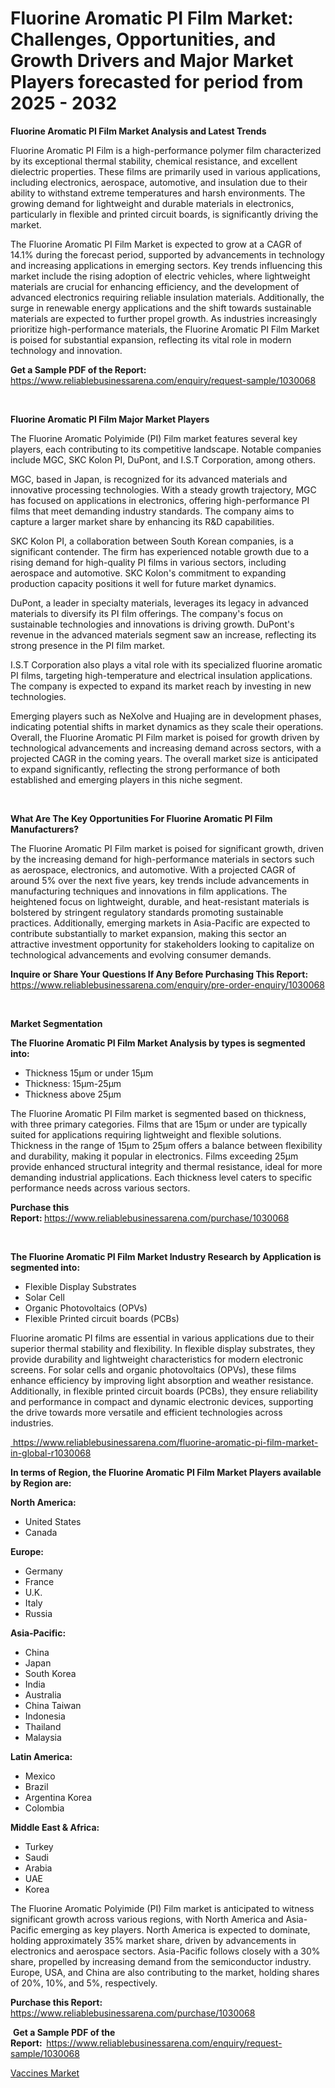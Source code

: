 <p><h1>Fluorine Aromatic PI Film Market: Challenges, Opportunities, and Growth Drivers and Major Market Players forecasted for period from 2025 - 2032</h1></p><p><strong>Fluorine Aromatic PI Film Market Analysis and Latest Trends</strong></p>
<p><p>Fluorine Aromatic PI Film is a high-performance polymer film characterized by its exceptional thermal stability, chemical resistance, and excellent dielectric properties. These films are primarily used in various applications, including electronics, aerospace, automotive, and insulation due to their ability to withstand extreme temperatures and harsh environments. The growing demand for lightweight and durable materials in electronics, particularly in flexible and printed circuit boards, is significantly driving the market. </p><p>The Fluorine Aromatic PI Film Market is expected to grow at a CAGR of 14.1% during the forecast period, supported by advancements in technology and increasing applications in emerging sectors. Key trends influencing this market include the rising adoption of electric vehicles, where lightweight materials are crucial for enhancing efficiency, and the development of advanced electronics requiring reliable insulation materials. Additionally, the surge in renewable energy applications and the shift towards sustainable materials are expected to further propel growth. As industries increasingly prioritize high-performance materials, the Fluorine Aromatic PI Film Market is poised for substantial expansion, reflecting its vital role in modern technology and innovation.</p></p>
<p><strong>Get a Sample PDF of the Report:&nbsp;</strong> <a href="https://www.reliablebusinessarena.com/enquiry/request-sample/1030068?utm_campaign=2515&utm_medium=2&utm_source=Github&utm_content=ia&utm_term=21032025&utm_id=fluorine-aromatic-pi-film">https://www.reliablebusinessarena.com/enquiry/request-sample/1030068</a></p>
<p>&nbsp;</p>
<p><strong>Fluorine Aromatic PI Film Major Market Players</strong></p>
<p><p>The Fluorine Aromatic Polyimide (PI) Film market features several key players, each contributing to its competitive landscape. Notable companies include MGC, SKC Kolon PI, DuPont, and I.S.T Corporation, among others.</p><p>MGC, based in Japan, is recognized for its advanced materials and innovative processing technologies. With a steady growth trajectory, MGC has focused on applications in electronics, offering high-performance PI films that meet demanding industry standards. The company aims to capture a larger market share by enhancing its R&D capabilities.</p><p>SKC Kolon PI, a collaboration between South Korean companies, is a significant contender. The firm has experienced notable growth due to a rising demand for high-quality PI films in various sectors, including aerospace and automotive. SKC Kolon's commitment to expanding production capacity positions it well for future market dynamics.</p><p>DuPont, a leader in specialty materials, leverages its legacy in advanced materials to diversify its PI film offerings. The company's focus on sustainable technologies and innovations is driving growth. DuPont's revenue in the advanced materials segment saw an increase, reflecting its strong presence in the PI film market.</p><p>I.S.T Corporation also plays a vital role with its specialized fluorine aromatic PI films, targeting high-temperature and electrical insulation applications. The company is expected to expand its market reach by investing in new technologies.</p><p>Emerging players such as NeXolve and Huajing are in development phases, indicating potential shifts in market dynamics as they scale their operations. Overall, the Fluorine Aromatic PI Film market is poised for growth driven by technological advancements and increasing demand across sectors, with a projected CAGR in the coming years. The overall market size is anticipated to expand significantly, reflecting the strong performance of both established and emerging players in this niche segment.</p></p>
<p>&nbsp;</p>
<p><strong>What Are The Key Opportunities For Fluorine Aromatic PI Film Manufacturers?</strong></p>
<p><p>The Fluorine Aromatic PI Film market is poised for significant growth, driven by the increasing demand for high-performance materials in sectors such as aerospace, electronics, and automotive. With a projected CAGR of around 5% over the next five years, key trends include advancements in manufacturing techniques and innovations in film applications. The heightened focus on lightweight, durable, and heat-resistant materials is bolstered by stringent regulatory standards promoting sustainable practices. Additionally, emerging markets in Asia-Pacific are expected to contribute substantially to market expansion, making this sector an attractive investment opportunity for stakeholders looking to capitalize on technological advancements and evolving consumer demands.</p></p>
<p><strong>Inquire or Share Your Questions If Any Before Purchasing This Report:</strong> <a href="https://www.reliablebusinessarena.com/enquiry/pre-order-enquiry/1030068?utm_campaign=2515&utm_medium=2&utm_source=Github&utm_content=ia&utm_term=21032025&utm_id=fluorine-aromatic-pi-film">https://www.reliablebusinessarena.com/enquiry/pre-order-enquiry/1030068</a></p>
<p>&nbsp;</p>
<p><strong>Market Segmentation</strong></p>
<p><strong>The Fluorine Aromatic PI Film Market Analysis by types is segmented into:</strong></p>
<p><ul><li>Thickness 15μm or under 15μm</li><li>Thickness: 15μm-25μm</li><li>Thickness above 25μm</li></ul></p>
<p><p>The Fluorine Aromatic PI Film market is segmented based on thickness, with three primary categories. Films that are 15μm or under are typically suited for applications requiring lightweight and flexible solutions. Thickness in the range of 15μm to 25μm offers a balance between flexibility and durability, making it popular in electronics. Films exceeding 25μm provide enhanced structural integrity and thermal resistance, ideal for more demanding industrial applications. Each thickness level caters to specific performance needs across various sectors.</p></p>
<p><strong>Purchase this Report:&nbsp;</strong><a href="https://www.reliablebusinessarena.com/purchase/1030068?utm_campaign=2515&utm_medium=2&utm_source=Github&utm_content=ia&utm_term=21032025&utm_id=fluorine-aromatic-pi-film">https://www.reliablebusinessarena.com/purchase/1030068</a></p>
<p>&nbsp;</p>
<p><strong>The Fluorine Aromatic PI Film Market Industry Research by Application is segmented into:</strong></p>
<p><ul><li>Flexible Display Substrates</li><li>Solar Cell</li><li>Organic Photovoltaics (OPVs)</li><li>Flexible Printed circuit boards (PCBs)</li></ul></p>
<p><p>Fluorine aromatic PI films are essential in various applications due to their superior thermal stability and flexibility. In flexible display substrates, they provide durability and lightweight characteristics for modern electronic screens. For solar cells and organic photovoltaics (OPVs), these films enhance efficiency by improving light absorption and weather resistance. Additionally, in flexible printed circuit boards (PCBs), they ensure reliability and performance in compact and dynamic electronic devices, supporting the drive towards more versatile and efficient technologies across industries.</p></p>
<p><a href="https://www.reliablebusinessarena.com/fluorine-aromatic-pi-film-market-in-global-r1030068?utm_campaign=2515&utm_medium=2&utm_source=Github&utm_content=ia&utm_term=21032025&utm_id=fluorine-aromatic-pi-film">&nbsp;https://www.reliablebusinessarena.com/fluorine-aromatic-pi-film-market-in-global-r1030068</a></p>
<p><strong>In terms of Region, the Fluorine Aromatic PI Film Market Players available by Region are:</strong></p>
<p>
    <p> <strong> North America: </strong>
        <ul>
            <li>United States</li>
            <li>Canada</li>
        </ul>
        </p> 
    <p> <strong> Europe: </strong>
        <ul>
            <li>Germany</li>
            <li>France</li>
            <li>U.K.</li>
            <li>Italy</li>
            <li>Russia</li>
        </ul>
        </p> 
    <p> <strong> Asia-Pacific: </strong>
        <ul>
            <li>China</li>
            <li>Japan</li>
            <li>South Korea</li>
            <li>India</li>
            <li>Australia</li>
            <li>China Taiwan</li>
            <li>Indonesia</li>
            <li>Thailand</li>
            <li>Malaysia</li>
        </ul>
        </p> 
    <p> <strong> Latin America: </strong>
        <ul>
            <li>Mexico</li>
            <li>Brazil</li>
            <li>Argentina Korea</li>
            <li>Colombia</li>
        </ul>
        </p> 
    <p> <strong> Middle East & Africa: </strong>
        <ul>
            <li>Turkey</li>
            <li>Saudi</li>
            <li>Arabia</li>
            <li>UAE</li>
            <li>Korea</li>
        </ul>
    </p>
    </p>
<p><p>The Fluorine Aromatic Polyimide (PI) Film market is anticipated to witness significant growth across various regions, with North America and Asia-Pacific emerging as key players. North America is expected to dominate, holding approximately 35% market share, driven by advancements in electronics and aerospace sectors. Asia-Pacific follows closely with a 30% share, propelled by increasing demand from the semiconductor industry. Europe, USA, and China are also contributing to the market, holding shares of 20%, 10%, and 5%, respectively.</p></p>
<p><strong>Purchase this Report: </strong><a href="https://www.reliablebusinessarena.com/purchase/1030068?utm_campaign=2515&utm_medium=2&utm_source=Github&utm_content=ia&utm_term=21032025&utm_id=fluorine-aromatic-pi-film">https://www.reliablebusinessarena.com/purchase/1030068</a></p>
<p>&nbsp;<strong>Get a Sample PDF of the Report:&nbsp;&nbsp;</strong><a href="https://www.reliablebusinessarena.com/enquiry/request-sample/1030068?utm_campaign=2515&utm_medium=2&utm_source=Github&utm_content=ia&utm_term=21032025&utm_id=fluorine-aromatic-pi-film">https://www.reliablebusinessarena.com/enquiry/request-sample/1030068</a></p>
<p><strong></strong></p>
<p><p><a href="https://github.com/sokurgleyde/Market-Research-Report-List-1/blob/main/vaccines-market.md?utm_campaign=2515&utm_medium=2&utm_source=Github&utm_content=ia&utm_term=21032025&utm_id=fluorine-aromatic-pi-film">Vaccines Market</a></p></p>